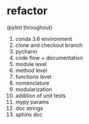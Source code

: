 # refactor
(pylint throughout)
1. conda 3.6 environment
2. clone and checkout branch
3. pycharm
4. code flow + documentation
5. module level
6. method level
7. functions level
8. nomenclature
9. modularization
10. addition of unit tests
11. mypy params
12. doc strings
13. sphinx doc
